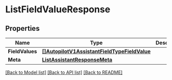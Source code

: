 # ListFieldValueResponse

## Properties

Name | Type | Description | Notes
------------ | ------------- | ------------- | -------------
**FieldValues** | [**[]AutopilotV1AssistantFieldTypeFieldValue**](autopilot.v1.assistant.field_type.field_value.md) |  | [optional] 
**Meta** | [**ListAssistantResponseMeta**](ListAssistantResponse_meta.md) |  | [optional] 

[[Back to Model list]](../README.md#documentation-for-models) [[Back to API list]](../README.md#documentation-for-api-endpoints) [[Back to README]](../README.md)


